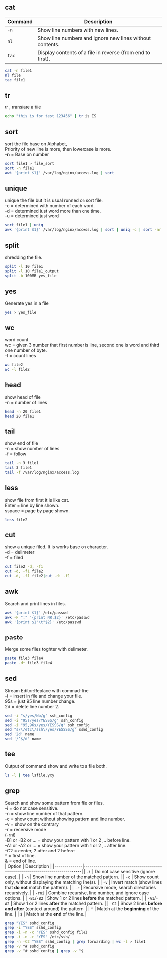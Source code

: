 ## cat
| Command | Description                                                    |
|---------|----------------------------------------------------------------|
| `-n`    | Show line numbers with new lines.                              |
| `nl`    | Show line numbers and ignore new lines without contents.       |
| `tac`   | Display contents of a file in reverse (from end to first).     |
  
```bash
cat -n file1
nl file
tac file1
```
## tr
tr , translate a file
```bash
echo "this is for test 123456" | tr is IS
```
## sort
sort the file base on Alphabet,   
Priority of new line is more, then lowercase is more.  
**-n** = Base on number
```bash
sort file1 > file_sort
sort -n file1
awk '{print $1}' /var/log/nginx/access.log | sort
```
## unique
unique the file but it is usual runned on sort file.  
-c = determined with number of each word.  
-d = determined just word more than one time.  
-u = determined just word  
```bash
sort file1 | uniq
awk '{print $1}' /var/log/nginx/access.log | sort | uniq -c | sort -nr
```
## split
shredding the file.
```bash
split -l 10 file1
split -l 10 file1_output
split -b 100MB yes_file
```
## yes
Generate yes in a file
```bash
yes > yes_file
```
## wc
word count.  
wc = given 3 number that first number is line, second one is word and third one number of byte.  
-l = count lines  
```bash
wc file2
wc -l file2
```
## head 
show head of file  
-n = number of lines  
```bash
head -n 20 file1
head 20 file1
```
## tail
show end of file  
-n = show number of lines  
-f = follow    
```bash
tail -n 3 file1
tail 3 file1
tail -f /var/log/nginx/access.log
```
## less 
show file from first it is like cat.  
Enter = line by line shown.  
sspace = page by page shown.  
```bash
less file2
```
## cut
show a unique filed. It is works base on character.  
-d = delimeter  
-f = filed  
```bash
cut file2 -d, -f1
cut -d, -f1 file2 
cut -d, -f1 file2|cut -d: -f1
```
## awk
Search and print lines in files.  
```bash
awk '{print $1}' /etc/passwd
awk -F ":" '{print NR,$2}' /etc/passwd
awk '{print $1"\t"$2}' /etc/passwd
```
## paste 
Merge some files toghter with delimeter.  
```bash
paste file3 file4
paste -d+ file3 file4
```
## sed
Stream Editor:Replace with commad-line  
-i = insert in file and change your file.  
95s = just 95 line number change.  
2d = delete line number 2.  
```bash
sed -i "s/yes/No/g" ssh_config
sed -i "95s/yes/YESSS/g" ssh_config
sed -i "95,96s/yes/YESSS/g" ssh_config
sed "s/\/etc\/ssh\/yes/YESSSS/g" sshd_config
sed '2d' name
sed '/^$/d' name
```
## tee 
Output of command show and write to a file both.
```bash
ls -l | tee lsfile.yxy
```
## grep
Search and show some pattern from file or files.  
-i = do not case sensitive.  
-n = show line number of that pattern.  
-c = show count without showing pattern and line number.  
-v = show on the contrary  
-r = recersive mode  
(-rni)  
-B1 or -B2 or ... = show your pattern with 1 or 2 ,.. before line.  
-A1 or -A2 or ... = show your pattern with 1 or 2 ,.. after line.  
-C2 = center, 2 after and 2 before.  
^ = first of line.  
& = end of line.  
| Option       | Description                                                                 |
|--------------|-----------------------------------------------------------------------------|
| `-i`         | Do not case sensitive (ignore case).                                        |
| `-n`         | Show line number of the matched pattern.                                    |
| `-c`         | Show count only, without displaying the matching line(s).                   |
| `-v`         | Invert match (show lines that **do not** match the pattern).                |
| `-r`         | Recursive mode, search directories recursively.                             |
| `-rni`       | Combine recursive, line number, and ignore case options.                    |
| `-B1`/`-B2`  | Show 1 or 2 lines **before** the matched pattern.                           |
| `-A1`/`-A2`  | Show 1 or 2 lines **after** the matched pattern.                            |
| `-C2`        | Show 2 lines **before and after** (context around) the pattern.             |
| `^`          | Match at the **beginning** of the line.                                     |
| `$`          | Match at the **end** of the line.                                           |

```bash
grep "YES" sshd_config
grep -i "YES" sshd_config
grep -i -n -c "YES" sshd_config file1
grep -i -n -r "YES" /etc/ssh/
grep -n -C2 "YES" sshd_config | grep forwarding | wc -l > file1
grep -v ^# sshd_config
grep -v ^# sshd_config | grep -v ^$
```
